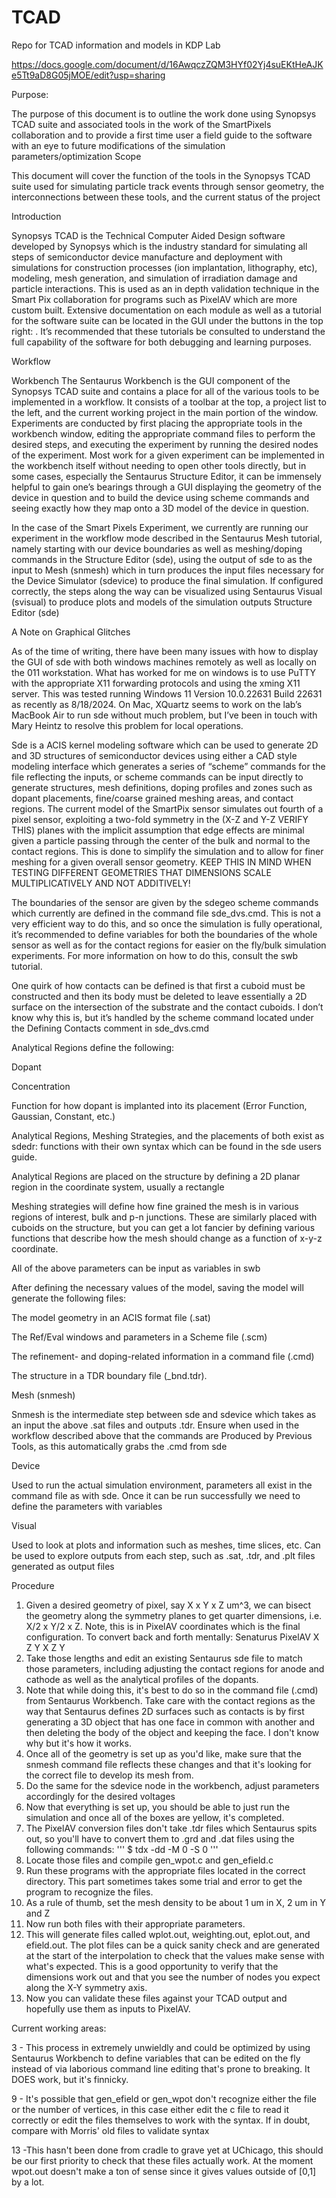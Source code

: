 # TCAD
Repo for TCAD information and models in KDP Lab

https://docs.google.com/document/d/16AwqczZQM3HYf02Yj4suEKtHeAJKe5Tt9aD8G05jMOE/edit?usp=sharing

Purpose:

The purpose of this document is to outline the work done using Synopsys TCAD suite and associated tools in the work of the SmartPixels collaboration and to provide a first time user a field guide to the software with an eye to future modifications of the simulation parameters/optimization
Scope

This document will cover the function of the tools in the Synopsys TCAD suite used for simulating particle track events through sensor geometry, the interconnections between these tools, and the current status of the project

Introduction

Synopsys TCAD is the Technical Computer Aided Design software developed by Synopsys which is the industry standard for simulating all steps of semiconductor device manufacture and deployment with simulations for construction processes (ion implantation, lithography, etc), modeling, mesh generation, and simulation of irradiation damage and particle interactions. This is used as an in depth validation technique in the Smart Pix collaboration for programs such as PixelAV which are more custom built. Extensive documentation on each module as well as a tutorial for the software suite can be located in the GUI under the buttons in the top right: . It’s recommended that these tutorials be consulted to understand the full capability of the software for both debugging and learning purposes.

Workflow

Workbench
The Sentaurus Workbench is the GUI component of the Synopsys TCAD suite and contains a place for all of the various tools to be implemented in a workflow. It consists of a toolbar at the top, a project list to the left, and the current working project in the main portion of the window. Experiments are conducted by first placing the appropriate tools in the workbench window, editing the appropriate command files to perform the desired steps, and executing the experiment by running the desired nodes of the experiment. Most work for a given experiment can be implemented in the workbench itself without needing to open other tools directly, but in some cases, especially the Sentaurus Structure Editor, it can be immensely helpful to gain one’s bearings through a GUI displaying the geometry of the device in question and to build the device using scheme commands and seeing exactly how they map onto a 3D model of the device in question.

In the case of the Smart Pixels Experiment, we currently are running our experiment in the workflow mode described in the Sentaurus Mesh tutorial, namely starting with our device boundaries as well as meshing/doping commands in the Structure Editor (sde), using the output of sde to as the input to Mesh (snmesh) which in turn produces the input files necessary for the Device Simulator (sdevice) to produce the final simulation. If configured correctly, the steps along the way can be visualized using Sentaurus Visual (svisual) to produce plots and models of the simulation outputs
Structure Editor (sde)

A Note on Graphical Glitches

As of the time of writing, there have been many issues with how to display the GUI of sde with both windows machines remotely as well as locally on the 011 workstation. What has worked for me on windows is to use PuTTY with the appropriate X11 forwarding protocols and using the xming X11 server. This was tested running Windows 11 Version 10.0.22631 Build 22631 as recently as 8/18/2024. On Mac, XQuartz seems to work on the lab’s MacBook Air to run sde without much problem, but I’ve been in touch with Mary Heintz to resolve this problem for local operations.

Sde is a ACIS kernel modeling software which can be used to generate 2D and 3D structures of semiconductor devices using either a CAD style modeling interface which generates a series of “scheme” commands for the file reflecting the inputs, or scheme commands can be input directly to generate structures, mesh definitions, doping profiles and zones such as dopant placements, fine/coarse grained meshing areas, and contact regions.
The current model of the SmartPix sensor simulates out fourth of a pixel sensor, exploiting a two-fold symmetry in the (X-Z and Y-Z VERIFY THIS) planes with the implicit assumption that edge effects are minimal given a particle passing through the center of the bulk and normal to the contact regions. This is done to simplify the simulation and to allow for finer meshing for a given overall sensor geometry. KEEP THIS IN MIND WHEN TESTING DIFFERENT GEOMETRIES THAT DIMENSIONS SCALE MULTIPLICATIVELY AND NOT ADDITIVELY!

The boundaries of the sensor are given by the sdegeo scheme commands which currently are defined in the command file sde_dvs.cmd. This is not a very efficient way to do this, and so once the simulation is fully operational, it’s recommended to define variables for both the boundaries of the whole sensor as well as for the contact regions for easier on the fly/bulk simulation experiments. For more information on how to do this, consult the swb tutorial. 

One quirk of how contacts can be defined is that first a cuboid must be constructed and then its body must be deleted to leave essentially a 2D surface on the intersection of the substrate and the contact cuboids. I don’t know why this is, but it’s handled by the scheme command located under the Defining Contacts comment in sde_dvs.cmd

Analytical Regions define the following:

Dopant

Concentration

Function for how dopant is implanted into its placement (Error Function, Gaussian, Constant, etc.)

Analytical Regions, Meshing Strategies, and the placements of both exist as sdedr: functions with their own syntax which can be found in the sde users guide.

Analytical Regions are placed on the structure by defining a 2D planar region in the coordinate system, usually a rectangle

Meshing strategies will define how fine grained the mesh is in various regions of interest, bulk and p-n junctions. These are similarly placed with cuboids on the structure, but you can get a lot fancier by defining various functions that describe how the mesh should change as a function of x-y-z coordinate.

All of the above parameters can be input as variables in swb

After defining the necessary values of the model, saving the model will generate the following files:

The model geometry in an ACIS format file (.sat) 

The Ref/Eval windows and parameters in a Scheme file (.scm)

The refinement- and doping-related information in a command file (.cmd)

The structure in a TDR boundary file (_bnd.tdr).

Mesh (snmesh)

Snmesh is the intermediate step between sde and sdevice which takes as an input the above .sat files and outputs .tdr. Ensure when used in the workflow described above that the commands are Produced by Previous Tools, as this automatically grabs the .cmd from sde

Device

Used to run the actual simulation environment, parameters all exist in the command file as with sde. Once it can be run successfully we need to define the parameters with variables

Visual

Used to look at plots and information such as meshes, time slices, etc. Can be used to explore outputs from each step, such as .sat, .tdr, and .plt files generated as output files

Procedure
1. Given a desired geometry of pixel, say X x Y x Z um^3, we can bisect the geometry along the symmetry planes to get quarter dimensions, i.e. X/2 x Y/2 x Z. Note, this is in PixelAV coordinates which is the final configuration. To convert back and forth mentally:
Senaturus  PixelAV
X          Z
Y          X
Z          Y
2. Take those lengths and edit an existing Sentaurus sde file to match those parameters, including adjusting the contact regions for anode and cathode as well as the analytical profiles of the dopants.
3. Note that while doing this, it's best to do so in the command file (.cmd) from Sentaurus Workbench. Take care with the contact regions as the way that Sentaurus defines 2D surfaces such as contacts is by first generating a 3D object that has one face in common with another and then deleting the body of the object and keeping the face. I don't know why but it's how it works.
4. Once all of the geometry is set up as you'd like, make sure that the snmesh command file reflects these changes and that it's looking for the correct file to develop its mesh from.
5. Do the same for the sdevice node in the workbench, adjust parameters accordingly for the desired voltages
6. Now that everything is set up, you should be able to just run the simulation and once all of the boxes are yellow, it's completed.
7. The PixelAV conversion files don't take .tdr files which Sentaurus spits out, so you'll have to convert them to .grd and .dat files using the following commands:
   '''
   $ tdx -dd -M 0 -S 0 <filename> <output filename>
   '''
8. Locate those files and compile gen_wpot.c and gen_efield.c
9. Run these programs with the appropriate files located in the correct directory. This part sometimes takes some trial and error to get the program to recognize the files.
10. As a rule of thumb, set the mesh density to be about 1 um in X, 2 um in Y and Z
11. Now run both files with their appropriate parameters.
12. This will generate files called wplot.out, weighting.out, eplot.out, and efield.out. The plot files can be a quick sanity check and are generated at the start of the interpolation to check that the values make sense with what's expected. This is a good opportunity to verify that the dimensions work out and that you see the number of nodes you expect along the X-Y symmetry axis.
13. Now you can validate these files against your TCAD output and hopefully use them as inputs to PixelAV.

Current working areas:

3 - This process in extremely unwieldly and could be optimized by using Sentaurus Workbench to define variables that can be edited on the fly instead of via laborious command line editing that's prone to breaking. It DOES work, but it's finnicky.

9 - It's possible that gen_efield or gen_wpot don't recognize either the file or the number of vertices, in this case either edit the c file to read it correctly or edit the files themselves to work with the syntax. If in doubt, compare with Morris' old files to validate syntax

13 -This hasn't been done from cradle to grave yet at UChicago, this should be our first priority to check that these files actually work. At the moment wpot.out doesn't make a ton of sense since it gives values outside of [0,1] by a lot.
